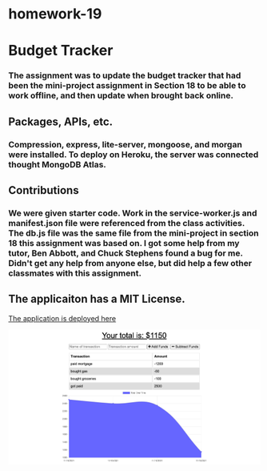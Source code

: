 # homework-19
# Budget Tracker

### The assignment was to update the budget tracker that had been the mini-project assignment in Section 18 to be able to work offline, and then update when brought back online. 

## Packages, APIs, etc.
### Compression, express, lite-server, mongoose, and morgan were installed. To deploy on Heroku, the server was connected thought MongoDB Atlas. 

## Contributions
### We were given starter code. Work in the service-worker.js and manifest.json file were referenced from the class activities. The db.js file was the same file from the mini-project in section 18 this assignment was based on. I got some help from my tutor, Ben Abbott, and Chuck Stephens found a bug for me. Didn't get any help from anyone else, but did help a few other classmates with this assignment. 

## The applicaiton has a MIT License. 

[The application is deployed here](https://hw19budgettracker.herokuapp.com/)

![screenshot](screencapture-hw19.png)